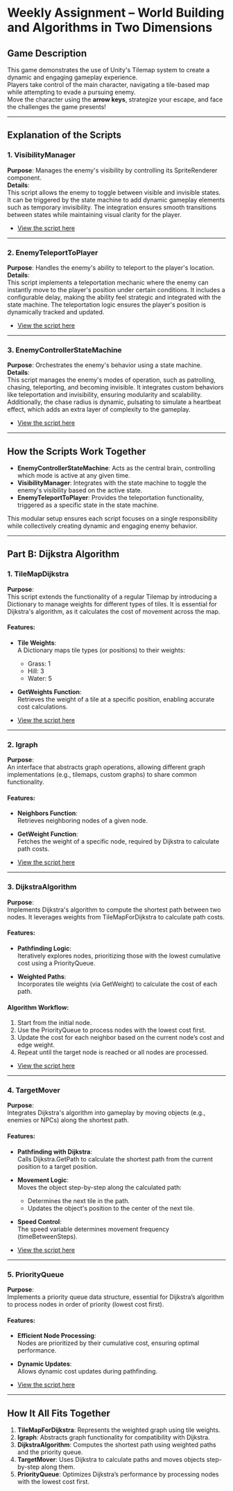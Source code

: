# Weekly Assignment – World Building and Algorithms in Two Dimensions

## Game Description

This game demonstrates the use of Unity's Tilemap system to create a dynamic and engaging gameplay experience.  
Players take control of the main character, navigating a tile-based map while attempting to evade a pursuing enemy.<br>
Move the character using the **arrow keys**, strategize your escape, and face the challenges the game presents!

---

## Explanation of the Scripts

### 1. VisibilityManager
**Purpose**: Manages the enemy's visibility by controlling its SpriteRenderer component.  
**Details**:  
This script allows the enemy to toggle between visible and invisible states. It can be triggered by the state machine to add dynamic gameplay elements such as temporary invisibility. The integration ensures smooth transitions between states while maintaining visual clarity for the player.  
- [View the script here](https://github.com/ComputerGameDev/05-tilemap-pathfinding/blob/master/Assets/Scripts/3-enemies/VisibilityManager.cs)

---

### 2. EnemyTeleportToPlayer
**Purpose**: Handles the enemy's ability to teleport to the player's location.  
**Details**:  
This script implements a teleportation mechanic where the enemy can instantly move to the player's position under certain conditions. It includes a configurable delay, making the ability feel strategic and integrated with the state machine. The teleportation logic ensures the player's position is dynamically tracked and updated.  
- [View the script here](https://github.com/ComputerGameDev/05-tilemap-pathfinding/blob/master/Assets/Scripts/3-enemies/EnemyTeleportToPlayer.cs)

---

### 3. EnemyControllerStateMachine
**Purpose**: Orchestrates the enemy's behavior using a state machine.  
**Details**:  
This script manages the enemy's modes of operation, such as patrolling, chasing, teleporting, and becoming invisible. It integrates custom behaviors like teleportation and invisibility, ensuring modularity and scalability. Additionally, the chase radius is dynamic, pulsating to simulate a heartbeat effect, which adds an extra layer of complexity to the gameplay.  
- [View the script here](https://github.com/ComputerGameDev/05-tilemap-pathfinding/blob/master/Assets/Scripts/3-enemies/EnemyControllerStateMachine.cs)

---

## How the Scripts Work Together
- **EnemyControllerStateMachine**: Acts as the central brain, controlling which mode is active at any given time.
- **VisibilityManager**: Integrates with the state machine to toggle the enemy's visibility based on the active state.
- **EnemyTeleportToPlayer**: Provides the teleportation functionality, triggered as a specific state in the state machine.

This modular setup ensures each script focuses on a single responsibility while collectively creating dynamic and engaging enemy behavior.

---

## Part B: Dijkstra Algorithm

### 1. TileMapDijkstra
**Purpose**:  
This script extends the functionality of a regular Tilemap by introducing a Dictionary to manage weights for different types of tiles. It is essential for Dijkstra's algorithm, as it calculates the cost of movement across the map.

#### Features:
- **Tile Weights**:  
  A Dictionary maps tile types (or positions) to their weights:
  - Grass: 1
  - Hill: 3
  - Water: 5

- **GetWeights Function**:  
  Retrieves the weight of a tile at a specific position, enabling accurate cost calculations.

- [View the script here](https://github.com/ComputerGameDev/05-tilemap-pathfinding/blob/master/Assets/Scripts/0-bfs/TilemapGraphDijkstra.cs)

---

### 2. Igraph
**Purpose**:  
An interface that abstracts graph operations, allowing different graph implementations (e.g., tilemaps, custom graphs) to share common functionality.

#### Features:
- **Neighbors Function**:  
  Retrieves neighboring nodes of a given node.

- **GetWeight Function**:  
  Fetches the weight of a specific node, required by Dijkstra to calculate path costs.

- [View the script here](https://github.com/ComputerGameDev/05-tilemap-pathfinding/blob/master/Assets/Scripts/0-bfs/IGraph.cs)

---

### 3. DijkstraAlgorithm
**Purpose**:  
Implements Dijkstra's algorithm to compute the shortest path between two nodes. It leverages weights from TileMapForDijkstra to calculate path costs.

#### Features:
- **Pathfinding Logic**:  
  Iteratively explores nodes, prioritizing those with the lowest cumulative cost using a PriorityQueue.

- **Weighted Paths**:  
  Incorporates tile weights (via GetWeight) to calculate the cost of each path.

#### Algorithm Workflow:
1. Start from the initial node.
2. Use the PriorityQueue to process nodes with the lowest cost first.
3. Update the cost for each neighbor based on the current node’s cost and edge weight.
4. Repeat until the target node is reached or all nodes are processed.

- [View the script here](https://github.com/ComputerGameDev/05-tilemap-pathfinding/blob/master/Assets/Scripts/0-bfs/DijkstraAlgorithm.cs)

---

### 4. TargetMover
**Purpose**:  
Integrates Dijkstra's algorithm into gameplay by moving objects (e.g., enemies or NPCs) along the shortest path.

#### Features:
- **Pathfinding with Dijkstra**:  
  Calls Dijkstra.GetPath to calculate the shortest path from the current position to a target position.

- **Movement Logic**:  
  Moves the object step-by-step along the calculated path:
  - Determines the next tile in the path.
  - Updates the object's position to the center of the next tile.

- **Speed Control**:  
  The speed variable determines movement frequency (timeBetweenSteps).

- [View the script here](https://github.com/ComputerGameDev/05-tilemap-pathfinding/blob/master/Assets/Scripts/2-player/TargetMover.cs)

---

### 5. PriorityQueue
**Purpose**:  
Implements a priority queue data structure, essential for Dijkstra’s algorithm to process nodes in order of priority (lowest cost first).

#### Features:
- **Efficient Node Processing**:  
  Nodes are prioritized by their cumulative cost, ensuring optimal performance.

- **Dynamic Updates**:  
  Allows dynamic cost updates during pathfinding.

- [View the script here](https://github.com/ComputerGameDev/05-tilemap-pathfinding/blob/master/Assets/Scripts/0-bfs/PriorityQueue.cs)

---

## How It All Fits Together

1. **TileMapForDijkstra**: Represents the weighted graph using tile weights.
2. **Igraph**: Abstracts graph functionality for compatibility with Dijkstra.
3. **DijkstraAlgorithm**: Computes the shortest path using weighted paths and the priority queue.
4. **TargetMover**: Uses Dijkstra to calculate paths and moves objects step-by-step along them.
5. **PriorityQueue**: Optimizes Dijkstra’s performance by processing nodes with the lowest cost first.
